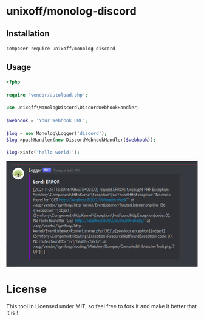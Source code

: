 # unixoff/monolog-discord

## Installation
`composer require unixoff/monolog-discord`

## Usage
```php
<?php

require 'vendor/autoload.php';

use unixoff\MonologDiscord\DiscordWebhookHandler;

$webhook = 'Your Webhook URL';

$log = new Monolog\Logger('discord');
$log->pushHandler(new DiscordWebhookHandler($webhook));

$log->info('hello world!');
```

![Sample image](sample.png)

# License
This tool in Licensed under MIT, so feel free to fork it and make it better that it is !